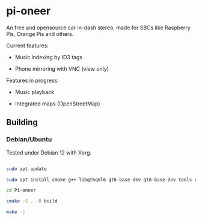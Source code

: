 # pi-oneer

An free and opensource car in-dash stereo, made for SBCs like Raspberry Pis, Orange Pis and others.

Current features:

- Music indexing by ID3 tags

- Phone mirroring with VNC (view only)

Features in progress:

- Music playback

- Integrated maps (OpenStreetMap)



## Building

### Debian/Ubuntu

Tested under Debian 12 with Xorg.

```bash

sudo apt update

sudo apt install cmake g++ libqt6qml6 qt6-base-dev qt6-base-dev-tools qt6-declarative-dev pkg-config libid3-* libvncserver-dev libxcb-xinerama0 qml6-module-qtquick-controls qml6-module-qtquick-layouts qml6-module-qtquick-window qml6-module-qtqml-workerscript libqt6svg6 qml6-module-qtquick-templates qt6-multimedia-dev

cd Pi-oneer

cmake -S . -B build

make -j

```

